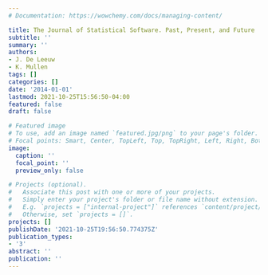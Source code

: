 ```yaml
---
# Documentation: https://wowchemy.com/docs/managing-content/

title: The Journal of Statistical Software. Past, Present, and Future
subtitle: ''
summary: ''
authors:
- J. De Leeuw
- K. Mullen
tags: []
categories: []
date: '2014-01-01'
lastmod: 2021-10-25T15:56:50-04:00
featured: false
draft: false

# Featured image
# To use, add an image named `featured.jpg/png` to your page's folder.
# Focal points: Smart, Center, TopLeft, Top, TopRight, Left, Right, BottomLeft, Bottom, BottomRight.
image:
  caption: ''
  focal_point: ''
  preview_only: false

# Projects (optional).
#   Associate this post with one or more of your projects.
#   Simply enter your project's folder or file name without extension.
#   E.g. `projects = ["internal-project"]` references `content/project/deep-learning/index.md`.
#   Otherwise, set `projects = []`.
projects: []
publishDate: '2021-10-25T19:56:50.774375Z'
publication_types:
- '3'
abstract: ''
publication: ''
---
```

